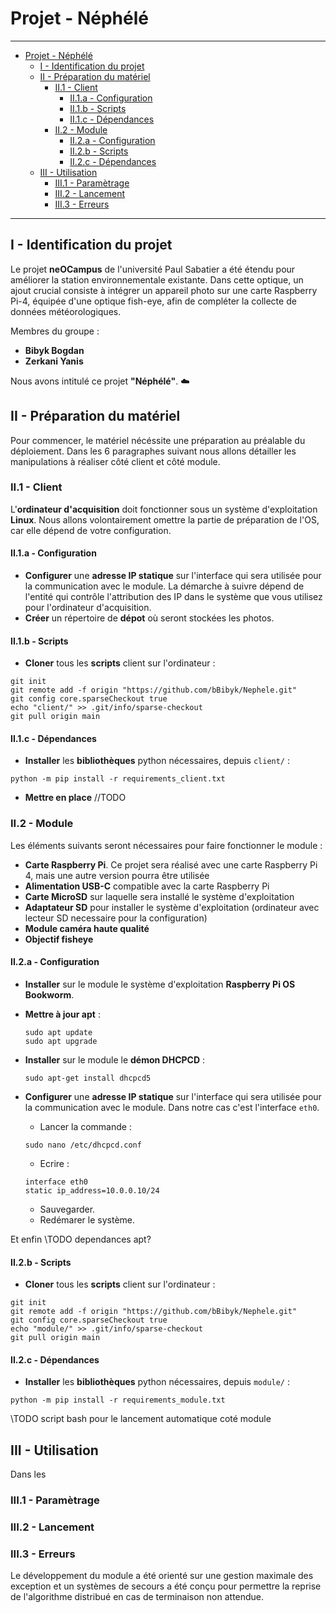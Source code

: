 # Projet - Néphélé

---

<!-- @import "[TOC]" {cmd="toc" depthFrom=1 depthTo=6 orderedList=false} -->

<!-- code_chunk_output -->

- [Projet - Néphélé](#projet---néphélé)
  - [I - Identification du projet](#i---identification-du-projet)
  - [II - Préparation du matériel](#ii---préparation-du-matériel)
    - [II.1 - Client](#ii1---client)
      - [II.1.a - Configuration](#ii1a---configuration)
      - [II.1.b - Scripts](#ii1b---scripts)
      - [II.1.c - Dépendances](#ii1c---dépendances)
    - [II.2 - Module](#ii2---module)
      - [II.2.a - Configuration](#ii2a---configuration)
      - [II.2.b - Scripts](#ii2b---scripts)
      - [II.2.c -  Dépendances](#ii2c----dépendances)
  - [III - Utilisation](#iii---utilisation)
    - [III.1 - Paramètrage](#iii1---paramètrage)
    - [III.2 - Lancement](#iii2---lancement)
    - [III.3 - Erreurs](#iii3---erreurs)

<!-- /code_chunk_output -->


---




## I - Identification du projet

Le projet **neOCampus** de l'université Paul Sabatier a été étendu pour améliorer la station environnementale existante. Dans cette optique, un ajout crucial consiste à intégrer un appareil photo sur une carte Raspberry Pi-4, équipée d'une optique fish-eye, afin de compléter la collecte de données météorologiques.

Membres du groupe :

- **Bibyk Bogdan**  
- **Zerkani Yanis**

Nous avons intitulé ce projet **"Néphélé"**. :cloud:

## II - Préparation du matériel

Pour commencer, le matériel nécéssite une préparation au préalable du déploiement. Dans les 6 paragraphes suivant nous allons détailler les manipulations à réaliser côté client et côté module.

### II.1 - Client

L'**ordinateur d'acquisition** doit fonctionner sous un système d'exploitation **Linux**. Nous allons volontairement omettre la partie de préparation de l'OS, car elle dépend de votre configuration.

#### II.1.a - Configuration

- **Configurer** une **adresse IP statique** sur l'interface qui sera utilisée pour la communication avec le module. La démarche à suivre dépend de l'entité qui contrôle l'attribution des IP dans le système que vous utilisez pour l'ordinateur d'acquisition.
- **Créer** un répertoire de **dépot** où seront stockées les photos.

#### II.1.b - Scripts

- **Cloner** tous les **scripts** client sur l'ordinateur :
```
git init
git remote add -f origin "https://github.com/bBibyk/Nephele.git"
git config core.sparseCheckout true
echo "client/" >> .git/info/sparse-checkout
git pull origin main
```

#### II.1.c - Dépendances

- **Installer** les **bibliothèques** python nécessaires, depuis ```client/``` :
```
python -m pip install -r requirements_client.txt
```
- **Mettre en place**  //TODO

### II.2 - Module

Les éléments suivants seront nécessaires pour faire fonctionner le module :

 - **Carte Raspberry Pi**. Ce projet sera réalisé avec une carte Raspberry Pi 4, mais une autre version pourra être utilisée
 - **Alimentation USB-C** compatible avec la carte Raspberry Pi
 - **Carte MicroSD** sur laquelle sera installé le système d'exploitation
 - **Adaptateur SD** pour installer le système d'exploitation (ordinateur avec lecteur SD necessaire pour la configuration)
 - **Module caméra haute qualité**
 - **Objectif fisheye**

#### II.2.a - Configuration

- **Installer** sur le module le système d'exploitation **Raspberry Pi OS Bookworm**.
  
- **Mettre à jour apt** :
  ```
  sudo apt update
  sudo apt upgrade
  ```
- **Installer** sur le module le **démon DHCPCD** :
  ```
  sudo apt-get install dhcpcd5
  ```
- **Configurer** une **adresse IP statique** sur l'interface qui sera utilisée pour la communication avec le module. Dans notre cas c'est l'interface ```eth0```.
   - Lancer la commande :
  ```
  sudo nano /etc/dhcpcd.conf
  ```
   - Ecrire :
  ```
  interface eth0
  static ip_address=10.0.0.10/24
  ```
   - Sauvegarder.
   - Redémarer le système.


Et enfin
\\TODO dependances apt?

#### II.2.b - Scripts

- **Cloner** tous les **scripts** client sur l'ordinateur :
```
git init
git remote add -f origin "https://github.com/bBibyk/Nephele.git"
git config core.sparseCheckout true
echo "module/" >> .git/info/sparse-checkout
git pull origin main
```

#### II.2.c -  Dépendances

- **Installer** les **bibliothèques** python nécessaires, depuis ```module/``` :
```
python -m pip install -r requirements_module.txt
```

\\TODO script bash pour le lancement automatique coté module

## III - Utilisation

Dans les

### III.1 - Paramètrage

### III.2 - Lancement

### III.3 - Erreurs

Le développement du module a été orienté sur une gestion maximale des exception et un systèmes de secours a été conçu pour permettre la reprise de l'algorithme distribué en cas de terminaison non attendue.
